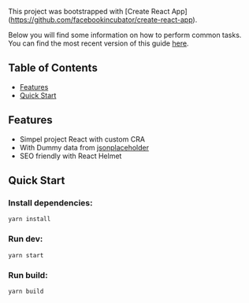 This project was bootstrapped with [Create React App] (https://github.com/facebookincubator/create-react-app).

Below you will find some information on how to perform common tasks.<br>
You can find the most recent version of this guide [here](https://github.com/facebookincubator/create-react-app/blob/master/packages/react-scripts/template/README.md).

## Table of Contents
- [Features](#features)
- [Quick Start](#quick-start)

## Features
- Simpel project React with custom CRA
- With Dummy data from [jsonplaceholder](https://jsonplaceholder.typicode.com)
- SEO friendly with React Helmet

## Quick Start

### Install dependencies:
```
yarn install
```

### Run dev:
```
yarn start
```

### Run build:
```
yarn build
```